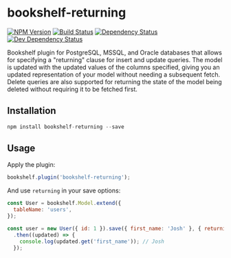 # bookshelf-returning
[![NPM Version][npm-image]][npm-url] [![Build Status][build-image]][build-url] [![Dependency Status][depstat-image]][depstat-url] [![Dev Dependency Status][devdepstat-image]][devdepstat-url]

Bookshelf plugin for PostgreSQL, MSSQL, and Oracle databases that allows for specifying a "returning" clause for insert and update queries. The model is updated with the updated values of the columns specified, giving you an updated representation of your model without needing a subsequent fetch. Delete queries are also supported for returning the state of the model being deleted without requiring it to be fetched first.

## Installation

```javascript
npm install bookshelf-returning --save
```

## Usage

Apply the plugin:
```javascript
bookshelf.plugin('bookshelf-returning');
```

And use `returning` in your save options:
```javascript
const User = bookshelf.Model.extend({
  tableName: 'users',
});

const user = new User({ id: 1 }).save({ first_name: 'Josh' }, { returning: '*' })
  .then((updated) => {
    console.log(updated.get('first_name')); // Josh
  });
```

[build-url]: https://travis-ci.org/joshswan/bookshelf-returning
[build-image]: https://travis-ci.org/joshswan/bookshelf-returning.svg?branch=master
[depstat-url]: https://david-dm.org/joshswan/bookshelf-returning
[depstat-image]: https://david-dm.org/joshswan/bookshelf-returning.svg
[devdepstat-url]: https://david-dm.org/joshswan/bookshelf-returning#info=devDependencies
[devdepstat-image]: https://david-dm.org/joshswan/bookshelf-returning/dev-status.svg
[npm-url]: https://www.npmjs.com/package/bookshelf-returning
[npm-image]: https://badge.fury.io/js/bookshelf-returning.svg
